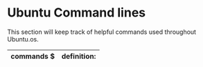 # Ubuntu Command lines

This section will keep track of helpful commands used throughout Ubuntu.os.

|                commands  $                   |                   definition:                              |
|----------------------------------------------|------------------------------------------------------------|
